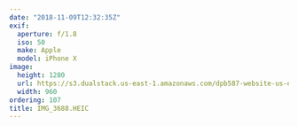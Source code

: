 ```yaml
---
date: "2018-11-09T12:32:35Z"
exif:
  aperture: f/1.8
  iso: 50
  make: Apple
  model: iPhone X
image:
  height: 1280
  url: https://s3.dualstack.us-east-1.amazonaws.com/dpb587-website-us-east-1/asset/gallery/2018-europe-trip/ad25024c-0c70-260f-92be-9c91ef6ea490~1280.jpg
  width: 960
ordering: 107
title: IMG_3688.HEIC
---
```

